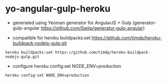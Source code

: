 # yo-angular-gulp-heroku

* generated using Yeoman generator for AngularJS + Gulp (generator-gulp-angular <https://github.com/Swiip/generator-gulp-angular>)

* compatible for heroku buildpacks:set <https://github.com/timdp/heroku-buildpack-nodejs-gulp.git>

`heroku buildpacks:set https://github.com/timdp/heroku-buildpack-nodejs-gulp.git`

* configure heroku config:set NODE_ENV=production

`heroku config:set NODE_ENV=production`
